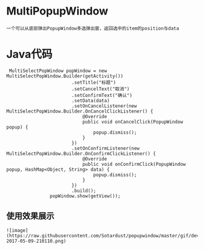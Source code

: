 # MultiPopupWindow
    一个可以从底部弹出PopupWindow多选弹出窗，返回选中的item的position与data
# Java代码
     MultiSelectPopWindow popWindow = new MultiSelectPopWindow.Builder(getActivity())
                            .setTitle("标题")
                            .setCancelText("取消")
                            .setConfirmText("确认")
                            .setData(data)
                            .setOnCancelListener(new MultiSelectPopWindow.Builder.OnCancelClickListener() {
                                @Override
                                public void onCancelClick(PopupWindow popup) {
                                    popup.dismiss();
                                }
                            })
                            .setOnConfirmListener(new MultiSelectPopWindow.Builder.OnConfirmClickListener() {
                                @Override
                                public void onConfirmClick(PopupWindow popup, HashMap<Object, String> data) {
                                    popup.dismiss();
                                }
                            })
                            .build();
                    popWindow.show(getView());
## 使用效果展示
    ![image] (https://raw.githubusercontent.com/Sotardust/popupwindow/master/gif/device-2017-05-09-210110.png)
